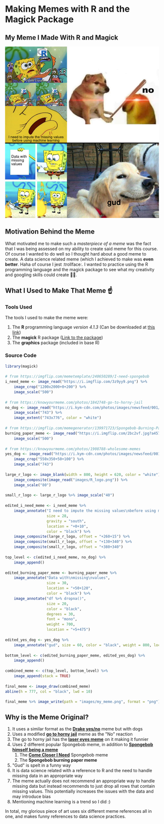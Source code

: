 # Making Memes with R and the Magick Package

## My Meme I Made With R and Magick
![My meme](my_meme.png)

## Motivation Behind the Meme
What motivated me to make such a _masterpiece of a meme_ was the fact that I was being assessed on my ability to create said meme for this course. Of course I wanted to do well so I thought hard about a good meme to create. A data science related meme (which I achieved to make was **even better**. Haha of course I jest :trollface:. I wanted to practice using the R programming language and the magick package to see what my creativity and googling skills could create :art::grin:.

## What I Used to Make That Meme :point_up:
### Tools Used
The tools I used to make the meme were:
1. The **R** programming language _version 4.1.3_ (Can be downloaded at [this link](https://www.r-project.org/))
2. The **magick** R package ([Link to the package](https://cran.r-project.org/web/packages/magick/vignettes/intro.html))
3. The **graphics** package (included in base R)

### Source Code
```r
library(magick)

# from https://imgflip.com/memetemplate/240650289/I-need-spongebob
i_need_meme <- image_read("https://i.imgflip.com/3z9yy9.png") %>% 
    image_crop("1200x2000+0+200") %>%
    image_scale("500")

# from https://knowyourmeme.com/photos/1842748-go-to-horny-jail
no_dog <- image_read("https://i.kym-cdn.com/photos/images/newsfeed/001/842/748/23b") %>%
    image_scale("743") %>%
    image_extent("743x776", color = "white")

# from https://imgflip.com/memegenerator/139971723/Spongebob-Burning-Paper
burning_paper_meme <- image_read("https://i.imgflip.com/2bc2vf.jpg?a457635") %>% 
    image_scale("500")

# from https://knowyourmeme.com/photos/1908788-wholesome-memes
yes_dog <- image_read("https://i.kym-cdn.com/photos/images/newsfeed/001/908/788/652.png") %>%
    image_crop("550x350+50+100") %>%
    image_scale("743")

large_r_logo <- image_blank(width = 800, height = 620, color = "white") %>% 
    image_composite(image_read("images/R_logo.png")) %>%
    image_scale("80")

small_r_logo <- large_r_logo %>% image_scale("40")

edited_i_need_meme <- i_need_meme %>% 
    image_annotate("I need to impute the missing values\nbefore using machine learning", 
                   size = 28, 
                   gravity = "south", 
                   location = "+0+10", 
                   color = "black") %>%
    image_composite(large_r_logo, offset = "+260+15") %>% 
    image_composite(small_r_logo, offset = "+130+340") %>%
    image_composite(small_r_logo, offset = "+380+340")

top_level <- c(edited_i_need_meme, no_dog) %>% 
    image_append()

edited_burning_paper_meme <- burning_paper_meme %>%
    image_annotate("Data with\nmissing\nvalues", 
                   size = 30, 
                   location = "+50+120", 
                   color = "black") %>%
    image_annotate("df %>% dropna()", 
                   size = 20, 
                   color = "black",
                   degrees = 30,
                   font = "mono",
                   weight = 700,
                   location = "+5+475")

edited_yes_dog <- yes_dog %>% 
    image_annotate("gud", size = 60, color = "black", weight = 800, location = "+325+500")

bottom_level <- c(edited_burning_paper_meme, edited_yes_dog) %>% 
    image_append()

combined_meme <- c(top_level, bottom_level) %>%
    image_append(stack = TRUE)

final_meme <- image_draw(combined_meme)
abline(h = 777, col = "black", lwd = 10)

final_meme %>% image_write(path = "images/my_meme.png", format = "png")
```

## Why is the Meme Original?
1. It uses a similar format as the [**Drake yes/no**](https://knowyourmeme.com/memes/drakeposting) meme but with dogs
2. Uses a modified [**go to horny jail**](https://knowyourmeme.com/memes/go-to-horny-jail) meme as the "No" reaction
3. The go to horny jail has the [**laser eyes meme**](https://knowyourmeme.com/memes/glowing-eyes-laser-eyes) on it making it funnier
4. Uses 2 different popular Spongebob meme, in addition to [**Spongebob himself being a meme**](https://knowyourmeme.com/memes/subcultures/spongebob-squarepants)
    1. The [**Come Closer I Need**](https://knowyourmeme.com/memes/come-closer-i-need) Spongebob meme
    2. The **Spongebob burning paper meme**
5. "Gud" is spelt in a funny way
5. It is data science related with a reference to R and the need to handle missing data in an appropriate way
6. The meme actually does not recommend an appropriate way to handle missing data but instead recommends to just drop all rows that contain missing values. This potentially increases the issues with the data and may introduce bias
7. Mentioning machine learning is a trend so I did :)

In total, my glorious piece of art uses six different meme references all in one, and makes funny references to data science practices.
